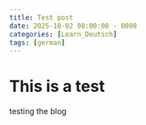 ```yaml
---
title: Test post
date: 2025-10-02 08:00:00 - 0000
categories: [Learn_Deutsch]
tags: [german]
---
```


# This is a test
testing the blog

